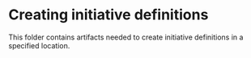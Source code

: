 # Creating initiative definitions

This folder contains artifacts needed to create initiative definitions in a specified location.
